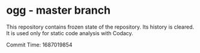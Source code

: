# ogg - master branch

This repository contains frozen state of the repository.
Its history is cleared. It is used only for static code
analysis with Codacy.

Commit Time: 1687019854